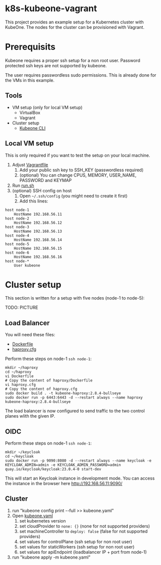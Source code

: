 # k8s-kubeone-vagrant

This project provides an example setup for a Kubernetes cluster with KubeOne. The nodes for the cluster can be provisioned with Vagrant.

# Prerequisits

Kubeone requires a proper ssh setup for a non root user. Password protected ssh keys are not supported by kubeone. 

The user requires passwordless sudo permissions. This is already done for the VMs in this example.

## Tools

- VM setup (only for local VM setup)
    - VirtualBox
    - Vagrant
- Cluster setup
    - [Kubeone CLI](https://docs.kubermatic.com/kubeone/v1.7/getting-kubeone/)

## Local VM setup

This is only required if you want to test the setup on your local machine. 

1. Adjust [Vagrantfile](vagrant/Vagrantfile)
    1. Add your public ssh key to SSH_KEY (passwordless required)
    2. (optional) You can change CPUS, MEMORY, USER_NAME, PASSWORD and KEYMAP
2. Run [run.sh](vagrant/run.sh)
3. (optional) SSH config on host
    1. Open `~/.ssh/config` (you might need to create it first)
    2. Add this lines:

```
host node-1
    HostName 192.168.56.11
host node-2
    HostName 192.168.56.12
host node-3
    HostName 192.168.56.13
host node-4
    HostName 192.168.56.14
host node-5
    HostName 192.168.56.15
host node-6
    HostName 192.168.56.16
host node-*
    User kubeone
```

# Cluster setup

This section is written for a setup with five nodes (node-1 to node-5):

TODO: PICTURE

## Load Balancer

You will need these files:
- [Dockerfile](haproxy/Dockerfile)
- [haproxy.cfg](haproxy/haproxy.cfg)

Perform these steps on node-1 `ssh node-1`:


```
mkdir ~/haproxy
cd ~/haproxy
vi Dockerfile
# Copy the content of haproxy/Dockerfile
vi haproxy.cfg
# Copy the content of haproxy.cfg
sudo docker build . -t kubeone-haproxy:2.8.4-bullseye
sudo docker run -p 6443:6443 -d --restart always --name haproxy kubeone-haproxy:2.8.4-bullseye
```

The load balancer is now configured to send traffic to the two control planes wlith the given IP.

## OIDC
Perform these steps on node-1 `ssh node-1`:

```
mkdir ~/keycloak
cd ~/keycloak
sudo docker run -p 9090:8080 -d --restart always --name keycloak -e KEYCLOAK_ADMIN=admin -e KEYCLOAK_ADMIN_PASSWORD=admin quay.io/keycloak/keycloak:23.0.4-0 start-dev
```

This will start an Keycloak instance in development mode. You can access the instance in the browser here http://192.168.56.11:9090/

## Cluster

1. run "kubeone config print --full >> kubeone.yaml"
2. Open [kubeone.yaml](kubeone.yaml)
    1. set kubernetes version
    2. set cloudProvider to `none: {}` (none for not supported providers)
    3. set machineController to `deploy: false` (false for not supported providers)
    4. set values for controlPlane (ssh setup for non root user)
    5. set values for staticWorkers (ssh setup for non root user)
    6. set values for apiEndpoint (loadbalancer IP + port from node-1)
3. run "kubeone apply -m kubeone.yaml"
